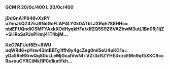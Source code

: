 #### GCM R 20/0c/400 L 20/0c/400
**jDdGnA1P648vXzRY**<br/>**u7nnJkQZ47irJ6NdGoFLAP4LY0k0ATbLJXRqh788HHc=**<br/>**nbiEPUQndiGSMFYAxkXOdHyqkHFa/xIfZQ5S9Z6VAZhwM3utL1Bn0Rj1IjZ+SHRoSsPJnPHmj41T4bjM...**<br/><br/>
**KxO7AFUuf8Et+8WU**<br/>**uqWRd6+pYsw42btBBTg1ffh8y4gcZeg0mISoU4uKO1o=**<br/>**yDa5ReRSrwQqS0uLLeMjGcaIVwNf+VZr3xftZYHE3+zcEMn9qf5XKCRccRa+xuCYRCiMkl1P0c1kmYkh...**